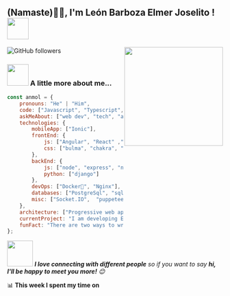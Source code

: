 <h2>(Namaste)🙏🏻, I'm León Barboza Elmer Joselito ! <img src="https://media.giphy.com/media/12oufCB0MyZ1Go/giphy.gif" width="50"></h2>
<img align='right' src="https://media.giphy.com/media/M9gbBd9nbDrOTu1Mqx/giphy.gif" width="230">



![GitHub followers](https://img.shields.io/github/followers/chickenLeobar?label=Follow&style=social)

### <img src="https://media.giphy.com/media/VgCDAzcKvsR6OM0uWg/giphy.gif" width="50"> A little more about me...  

```javascript
const anmol = {
    pronouns: "He" | "Him",
    code: ["Javascript", "Typescript", "Python"],
    askMeAbout: ["web dev", "tech", "app dev", "photography"],
    technologies: {
        mobileApp: ["Ionic"],
        frontEnd: {
            js: ["Angular", "React" ,"next js"],
            css: ["bulma", "chakra", "bootstrap"]
        },
        backEnd: {
            js: ["node", "express", "nest js" ,"graphql" ,"TypeGraphql" ,"TypeOrm" , ""],
            python: ["django"]
        },
        devOps: ["Docker🐳", "Nginx"],
        databases: ["PostgreSql", "sqlite" ,"mongo" , "Redis"],
        misc: ["Socket.IO",  "puppeteer" , "nx"]
    },
    architecture: ["Progressive web applications", "Single page applications"],
    currentProject: "I am developing Eccomerce in nextjs with nx",
    funFact: "There are two ways to write error-free programs; only the third one works"
};
```

<img src="https://media.giphy.com/media/LnQjpWaON8nhr21vNW/giphy.gif" width="60"> <em><b>I love connecting with different people</b> so if you want to say <b>hi, I'll be happy to meet you more!</b> 😊</em>



📊 **This week I spent my time on** 

<!--START_SECTION:waka-->
<!--END_SECTION:waka-->

